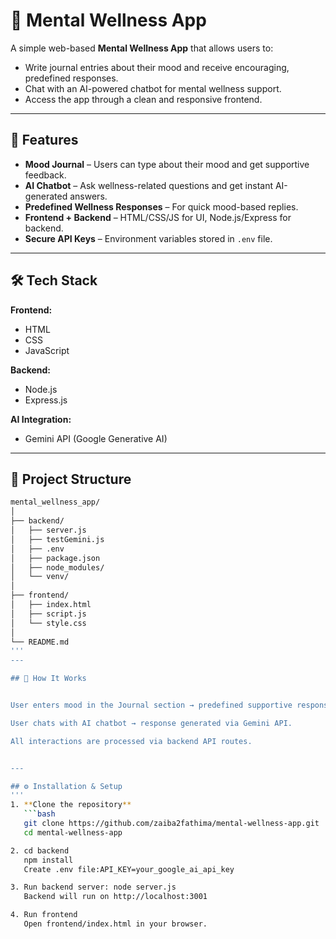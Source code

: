 # 🌿 Mental Wellness App

A simple web-based **Mental Wellness App** that allows users to:
- Write journal entries about their mood and receive encouraging, predefined responses.
- Chat with an AI-powered chatbot for mental wellness support.
- Access the app through a clean and responsive frontend.

---

## 📌 Features
- **Mood Journal** – Users can type about their mood and get supportive feedback.
- **AI Chatbot** – Ask wellness-related questions and get instant AI-generated answers.
- **Predefined Wellness Responses** – For quick mood-based replies.
- **Frontend + Backend** – HTML/CSS/JS for UI, Node.js/Express for backend.
- **Secure API Keys** – Environment variables stored in `.env` file.

---

## 🛠️ Tech Stack
**Frontend:**
- HTML
- CSS
- JavaScript

**Backend:**
- Node.js
- Express.js

**AI Integration:**
- Gemini API (Google Generative AI)

---

## 📂 Project Structure

```bash
mental_wellness_app/
│
├── backend/
│   ├── server.js
│   ├── testGemini.js
│   ├── .env
│   ├── package.json
│   ├── node_modules/
│   └── venv/
│
├── frontend/
│   ├── index.html
│   ├── script.js
│   └── style.css
│
└── README.md
'''
---

## 🚀 How It Works


User enters mood in the Journal section → predefined supportive response.

User chats with AI chatbot → response generated via Gemini API.

All interactions are processed via backend API routes.


---

## ⚙️ Installation & Setup
'''
1. **Clone the repository**
   ```bash
   git clone https://github.com/zaiba2fathima/mental-wellness-app.git
   cd mental-wellness-app

2. cd backend
   npm install
   Create .env file:API_KEY=your_google_ai_api_key

3. Run backend server: node server.js
   Backend will run on http://localhost:3001

4. Run frontend
   Open frontend/index.html in your browser.


